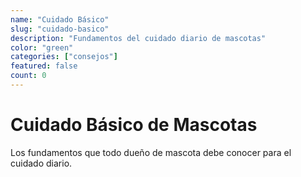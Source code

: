 ```yaml
---
name: "Cuidado Básico"
slug: "cuidado-basico"
description: "Fundamentos del cuidado diario de mascotas"
color: "green"
categories: ["consejos"]
featured: false
count: 0
---
```


# Cuidado Básico de Mascotas

Los fundamentos que todo dueño de mascota debe conocer para el cuidado diario.

